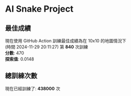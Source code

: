 
# AI Snake Project

## **最佳成績**
























現在使用 GitHub Action 訓練最佳成績為在 10x10 的地圖情況下  
(時間 2024-11-29 20:11:27) 第 **840** 次訓練  
**分數**: 470  
**探索值**: 0.0148

















































## 總訓練次數
現在已經訓練了: **438000** 次
